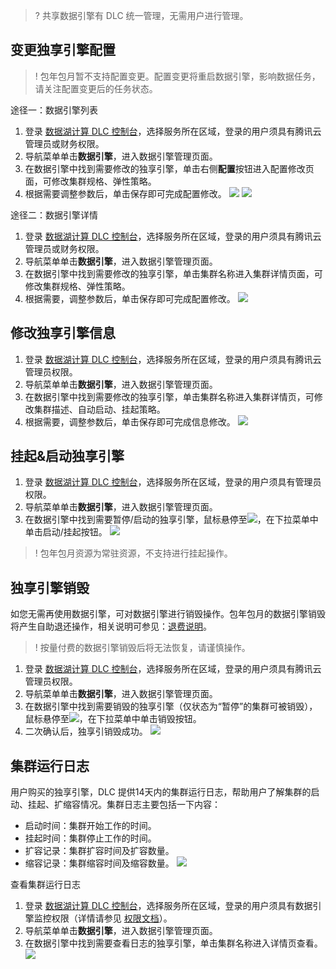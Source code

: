 ﻿>? 共享数据引擎有 DLC 统一管理，无需用户进行管理。
## 变更独享引擎配置
>! 包年包月暂不支持配置变更。配置变更将重启数据引擎，影响数据任务，请关注配置变更后的任务状态。

途径一：数据引擎列表
1. 登录 [数据湖计算 DLC 控制台](https://console.cloud.tencent.com/dlc)，选择服务所在区域，登录的用户须具有腾讯云管理员或财务权限。
2. 导航菜单单击**数据引擎**，进入数据引擎管理页面。
3. 在数据引擎中找到需要修改的独享引擎，单击右侧**配置**按钮进入配置修改页面，可修改集群规格、弹性策略。
4. 根据需要调整参数后，单击保存即可完成配置修改。
![](https://qcloudimg.tencent-cloud.cn/raw/797f79af3422643cd61929e7807ef8ae.png)
![](https://qcloudimg.tencent-cloud.cn/raw/07f5aa2b4ad4bcaddcb0ee21f4e9c2be.png)

途径二：数据引擎详情
1. 登录 [数据湖计算 DLC 控制台](https://console.cloud.tencent.com/dlc)，选择服务所在区域，登录的用户须具有腾讯云管理员或财务权限。
2. 导航菜单单击**数据引擎**，进入数据引擎管理页面。
3. 在数据引擎中找到需要修改的独享引擎，单击集群名称进入集群详情页面，可修改集群规格、弹性策略。
4. 根据需要，调整参数后，单击保存即可完成配置修改。
![](https://qcloudimg.tencent-cloud.cn/raw/68d0171240e2008e702a6b5fc5030ddf.png)

## 修改独享引擎信息
1. 登录 [数据湖计算 DLC 控制台](https://console.cloud.tencent.com/dlc)，选择服务所在区域，登录的用户须具有腾讯云管理员权限。
2. 导航菜单单击**数据引擎**，进入数据引擎管理页面。
3. 在数据引擎中找到需要修改的独享引擎，单击集群名称进入集群详情页，可修改集群描述、自动启动、挂起策略。
4. 根据需要，调整参数后，单击保存即可完成信息修改。
![](https://qcloudimg.tencent-cloud.cn/raw/15610866072e6655a888fdfa7e9c027e.png)

## 挂起&启动独享引擎
1. 登录 [数据湖计算 DLC 控制台](https://console.cloud.tencent.com/dlc)，选择服务所在区域，登录的用户须具有管理员权限。
2. 导航菜单单击**数据引擎**，进入数据引擎管理页面。
3. 在数据引擎中找到需要暂停/启动的独享引擎，鼠标悬停至![](https://qcloudimg.tencent-cloud.cn/raw/6813952fd3adcf814855573244b66d27.png)，在下拉菜单中单击启动/挂起按钮。
![](https://qcloudimg.tencent-cloud.cn/raw/6d35f2aaf0e9f14da5dd3858e24ce4b9.png)
>! 包年包月资源为常驻资源，不支持进行挂起操作。


## 独享引擎销毁
如您无需再使用数据引擎，可对数据引擎进行销毁操作。包年包月的数据引擎销毁将产生自助退还操作，相关说明可参见：[退费说明](https://cloud.tencent.com/document/product/1342/68138)。
>! 按量付费的数据引擎销毁后将无法恢复，请谨慎操作。

1. 登录 [数据湖计算 DLC 控制台](https://console.cloud.tencent.com/dlc)，选择服务所在区域，登录的用户须具有腾讯云管理员权限。
2. 导航菜单单击**数据引擎**，进入数据引擎管理页面。
3. 在数据引擎中找到需要销毁的独享引擎（仅状态为“暂停”的集群可被销毁），鼠标悬停至![](https://qcloudimg.tencent-cloud.cn/raw/ea70a0ee0917f379922283a357e50287.png)，在下拉菜单中单击销毁按钮。
4. 二次确认后，独享引销毁成功。
![](https://qcloudimg.tencent-cloud.cn/raw/999b3062f5b326299a18035f0c88e645.png)

## 集群运行日志
用户购买的独享引擎，DLC 提供14天内的集群运行日志，帮助用户了解集群的启动、挂起、扩缩容情况。集群日志主要包括一下内容：
- 启动时间：集群开始工作的时间。
- 挂起时间：集群停止工作的时间。
- 扩容记录：集群扩容时间及扩容数量。
- 缩容记录：集群缩容时间及缩容数量。
![](https://qcloudimg.tencent-cloud.cn/raw/8888ae75aa723f3e17244f49eb8d9f86.png)

查看集群运行日志
1. 登录 [数据湖计算 DLC 控制台](https://console.cloud.tencent.com/dlc)，选择服务所在区域，登录的用户须具有数据引擎监控权限（详情请参见 [权限文档](https://cloud.tencent.com/document/product/1342/61548)）。
2. 导航菜单单击**数据引擎**，进入数据引擎管理页面。
3. 在数据引擎中找到需要查看日志的独享引擎，单击集群名称进入详情页查看。
![](https://qcloudimg.tencent-cloud.cn/raw/7007d436af98fbaa9a350f0d2f742e80.png)